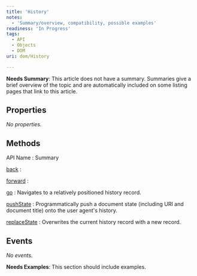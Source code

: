 ```yaml
---
title: 'History'
notes:
  - 'Summary/overview, compatibility, possible examples'
readiness: 'In Progress'
tags:
  - API
  - Objects
  - DOM
uri: dom/History

---
```

**Needs Summary**: This article does not have a summary. Summaries give a brief overview of the topic and are automatically included on some listing pages that link to this article.

## Properties

*No properties.*

## Methods

API Name
:   Summary

[back](/dom/History/back)
:

[forward](/dom/History/forward)
:

[go](/dom/History/go)
:   Navigates to a relatively positioned history record.

[pushState](/dom/History/pushState)
:   Programmatically push a document state (including URI and document title) onto the user agent's history.

[replaceState](/dom/History/replaceState)
:   Overwrites the current history record with a new record.

## Events

*No events.*

**Needs Examples**: This section should include examples.

